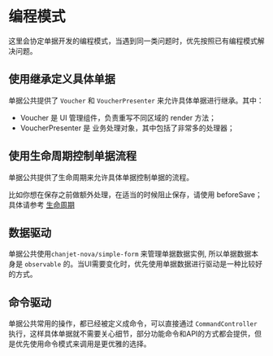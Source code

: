 # 编程模式

这里会协定单据开发的编程模式，当遇到同一类问题时，优先按照已有编程模式解决问题。

## 使用继承定义具体单据

单据公共提供了 `Voucher` 和 `VoucherPresenter` 来允许具体单据进行继承。其中：

* Voucher 是 UI 管理组件，负责重写不同区域的 render 方法；
* VoucherPresenter 是 业务处理对象，其中包括了非常多的处理器；

## 使用生命周期控制单据流程

单据公共提供了生命周期来允许具体单据控制单据的流程。

比如你想在保存之前做额外处理，在适当的时候阻止保存，请使用 beforeSave；具体请参考 [生命周期](/chapter1/sheng-ming-zhou-qi.md)

## 数据驱动

单据公共使用`chanjet-nova/simple-form` 来管理单据数据实例, 所以单据数据本身是 `observable` 的。当UI需要变化时，优先使用单据数据进行驱动是一种比较好的方式。

## 命令驱动

单据公共常用的操作，都已经被定义成命令，可以直接通过 `CommandController` 执行，这样具体单据就不需要关心细节，部分功能命令和API的方式都会提供，但是优先使用命令模式来调用是更优雅的选择。

